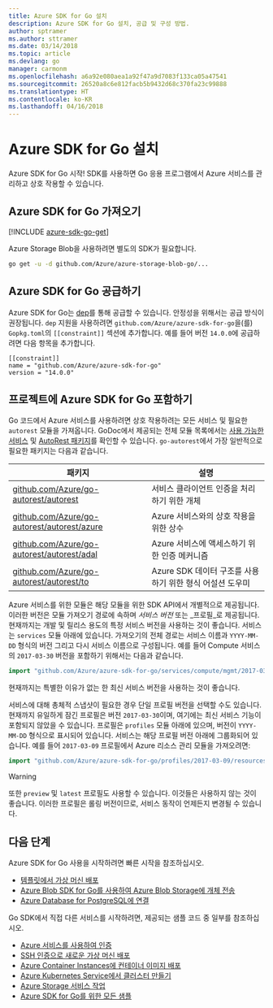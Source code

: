 ```yaml
---
title: Azure SDK for Go 설치
description: Azure SDK for Go 설치, 공급 및 구성 방법.
author: sptramer
ms.author: sttramer
ms.date: 03/14/2018
ms.topic: article
ms.devlang: go
manager: carmonm
ms.openlocfilehash: a6a92e080aea1a92f47a9d7083f133ca05a47541
ms.sourcegitcommit: 26520a8c6e812facb5b9432d68c370fa23c99888
ms.translationtype: HT
ms.contentlocale: ko-KR
ms.lasthandoff: 04/16/2018
---
```

# <a name="install-the-azure-sdk-for-go"></a>Azure SDK for Go 설치

Azure SDK for Go 시작! SDK를 사용하면 Go 응용 프로그램에서 Azure 서비스를 관리하고 상호 작용할 수 있습니다.

## <a name="get-the-azure-sdk-for-go"></a>Azure SDK for Go 가져오기

[!INCLUDE [azure-sdk-go-get](includes/azure-sdk-go-get.md)]

Azure Storage Blob을 사용하려면 별도의 SDK가 필요합니다.

```bash
go get -u -d github.com/Azure/azure-storage-blob-go/...
```

## <a name="vendor-the-azure-sdk-for-go"></a>Azure SDK for Go 공급하기

Azure SDK for Go는 [dep](https://github.com/golang/dep)를 통해 공급할 수 있습니다. 안정성을 위해서는 공급 방식이 권장됩니다. `dep` 지원을 사용하려면 `github.com/Azure/azure-sdk-for-go`을(를) `Gopkg.toml`의 `[[constraint]]` 섹션에 추가합니다. 예를 들어 버전 `14.0.0`에 공급하려면 다음 항목을 추가합니다.

```
[[constraint]]
name = "github.com/Azure/azure-sdk-for-go"
version = "14.0.0"
```

## <a name="include-the-azure-sdk-for-go-in-your-project"></a>프로젝트에 Azure SDK for Go 포함하기

Go 코드에서 Azure 서비스를 사용하려면 상호 작용하려는 모든 서비스 및 필요한 `autorest` 모듈을 가져옵니다.
GoDoc에서 제공되는 전체 모듈 목록에서는 [사용 가능한 서비스](https://godoc.org/github.com/Azure/azure-sdk-for-go) 및 [AutoRest 패키지](https://godoc.org/github.com/Azure/go-autorest)를 확인할 수 있습니다. `go-autorest`에서 가장 일반적으로 필요한 패키지는 다음과 같습니다.

| 패키지 | 설명 |
|---------|-------------|
| [github.com/Azure/go-autorest/autorest][autorest] | 서비스 클라이언트 인증을 처리하기 위한 개체 |
| [github.com/Azure/go-autorest/autorest/azure][autorest/azure] | Azure 서비스와의 상호 작용을 위한 상수 |
| [github.com/Azure/go-autorest/autorest/adal][autorest/adal] | Azure 서비스에 액세스하기 위한 인증 메커니즘 |
| [github.com/Azure/go-autorest/autorest/to][autorest/to] | Azure SDK 데이터 구조를 사용하기 위한 형식 어설션 도우미 |

[autorest]: https://godoc.org/github.com/Azure/go-autorest/autorest
[autorest/azure]: https://godoc.org/github.com/Azure/go-autorest/autorest/azure
[autorest/adal]: https://godoc.org/github.com/Azure/go-autorest/autorest/adal
[autorest/to]: https://godoc.org/github.com/Azure/go-autorest/autorest/to

Azure 서비스를 위한 모듈은 해당 모듈을 위한 SDK API에서 개별적으로 제공됩니다. 이러한 버전은 모듈 가져오기 경로에 속하며 _서비스 버전_ 또는 _프로필_로 제공됩니다. 현재까지는 개발 및 릴리스 용도의 특정 서비스 버전을 사용하는 것이 좋습니다. 서비스는 `services` 모듈 아래에 있습니다. 가져오기의 전체 경로는 서비스 이름과 `YYYY-MM-DD` 형식의 버전 그리고 다시 서비스 이름으로 구성됩니다. 예를 들어 Compute 서비스의 `2017-03-30` 버전을 포함하기 위해서는 다음과 같습니다.

```go
import "github.com/Azure/azure-sdk-for-go/services/compute/mgmt/2017-03-30/compute"
```

현재까지는 특별한 이유가 없는 한 최신 서비스 버전을 사용하는 것이 좋습니다.

서비스에 대해 총체적 스냅샷이 필요한 경우 단일 프로필 버전을 선택할 수도 있습니다. 현재까지 유일하게 잠긴 프로필은 버전 `2017-03-30`이며, 여기에는 최신 서비스 기능이 포함되지 않았을 수 있습니다. 프로필은 `profiles` 모듈 아래에 있으며, 버전이 `YYYY-MM-DD` 형식으로 표시되어 있습니다. 서비스는 해당 프로필 버전 아래에 그룹화되어 있습니다. 예를 들어 `2017-03-09` 프로필에서 Azure 리소스 관리 모듈을 가져오려면:

```go
import "github.com/Azure/azure-sdk-for-go/profiles/2017-03-09/resources/mgmt/resources"
```

> [!WARNING]
> 또한 `preview` 및 `latest` 프로필도 사용할 수 있습니다. 이것들은 사용하지 않는 것이 좋습니다. 이러한 프로필은 롤링 버전이므로, 서비스 동작이 언제든지 변경될 수 있습니다.

## <a name="next-steps"></a>다음 단계

Azure SDK for Go 사용을 시작하려면 빠른 시작을 참조하십시오.

* [템플릿에서 가상 머신 배포](azure-sdk-go-qs-vm.md)
* [Azure Blob SDK for Go를 사용하여 Azure Blob Storage에 개체 전송](/azure/storage/blobs/storage-quickstart-blobs-go?toc=%2fgo%2fazure%2ftoc.json)
* [Azure Database for PostgreSQL에 연결](/azure/postgresql/connect-go?toc=%2fgo%2fazure%2ftoc.json)

Go SDK에서 직접 다른 서비스를 시작하려면, 제공되는 샘플 코드 중 일부를 참조하십시오.

* [Azure 서비스를 사용하여 인증](https://github.com/Azure-Samples/azure-sdk-for-go-samples/tree/master/iam)
* [SSH 인증으로 새로운 가상 머신 배포](https://github.com/Azure-Samples/azure-sdk-for-go-samples/tree/master/compute)
* [Azure Container Instances에 컨테이너 이미지 배포](https://github.com/Azure-Samples/azure-sdk-for-go-samples/tree/master/containerinstance)
* [Azure Kubernetes Service에서 클러스터 만들기](https://github.com/Azure-Samples/azure-sdk-for-go-samples/tree/master/containerservice)
* [Azure Storage 서비스 작업](https://github.com/Azure-Samples/azure-sdk-for-go-samples/tree/master/storage)
* [Azure SDK for Go를 위한 모든 샘플](https://github.com/azure-samples/azure-sdk-for-go-samples)
